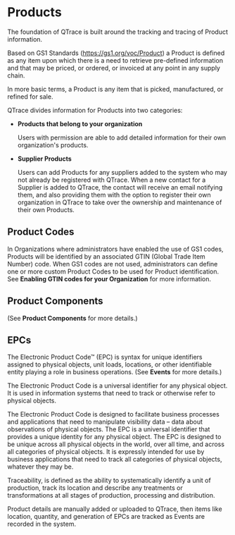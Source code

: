 # Products

The foundation of QTrace is built around the tracking and tracing of Product information.

Based on GS1 Standards (https://gs1.org/voc/Product) a Product is defined as any item upon which there is a need to retrieve pre-defined information and that may be priced, or ordered, or invoiced at any point in any supply chain.

In more basic terms, a Product is any item that is picked, manufactured, or refined for sale.

QTrace divides information for Products into two categories:

- **Products that belong to your organization** 

    Users with permission are able to add detailed information for their own organization's products.

- **Supplier Products** 

    Users can add Products for any suppliers added to the system who may not already be registered with QTrace.  When a new contact for a Supplier is added to QTrace, the contact will receive an email notifying them, and also providing them with the option to register their own organization in QTrace to take over the ownership and maintenance of their own Products.

## Product Codes

In Organizations where administrators have enabled the use of GS1 codes, Products will be identified by an associated GTIN (Global Trade Item Number) code. When GS1 codes are not used, administrators can define one or more custom Product Codes to be used for Product identification. See **Enabling GTIN codes for your Organization** for more information.

## Product Components

(See **Product Components** for more details.)



## EPCs

The Electronic Product Code™ (EPC) is syntax for unique identifiers assigned to physical objects, unit loads, locations, or other identifiable entity playing a role in business operations. (See **Events** for more details.)

The Electronic Product Code is a universal identifier for any physical object. It is used in information
systems that need to track or otherwise refer to physical objects.

The Electronic Product Code is designed to facilitate business processes and applications that need
to manipulate visibility data – data about observations of physical objects. The EPC is a universal
identifier that provides a unique identity for any physical object. The EPC is designed to be unique
across all physical objects in the world, over all time, and across all categories of physical objects. It
is expressly intended for use by business applications that need to track all categories of physical
objects, whatever they may be.

Traceability, is defined as the ability to systematically identify a unit of production, track its location and describe any treatments or transformations at all stages of production, processing and distribution.

Product details are manually added or uploaded to QTrace, then items like location, quantity, and generation of EPCs are tracked as Events are recorded in the system.




